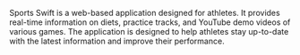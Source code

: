 Sports Swift is a web-based application designed for athletes. It provides real-time information on diets, practice tracks, and YouTube demo videos of various games. The application is designed to help athletes stay up-to-date with the latest information and improve their performance.
